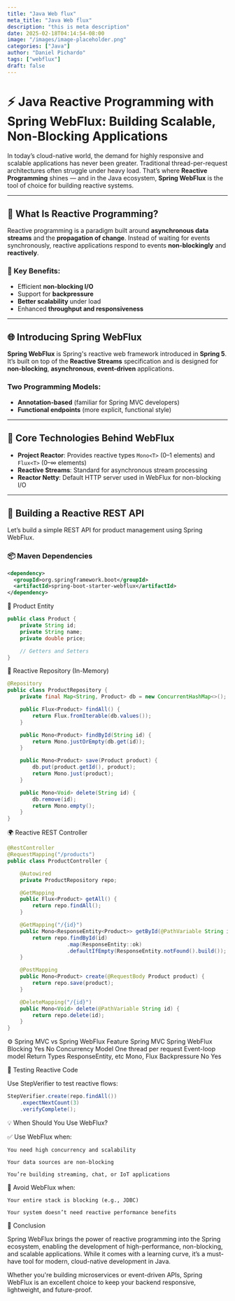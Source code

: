 ```yaml
---
title: "Java Web flux"
meta_title: "Java Web flux"
description: "this is meta description"
date: 2025-02-18T04:14:54-08:00
image: "/images/image-placeholder.png"
categories: ["Java"]
author: "Daniel Pichardo"
tags: ["webflux"]
draft: false
---
```


# ⚡ Java Reactive Programming with Spring WebFlux: Building Scalable, Non-Blocking Applications

In today’s cloud-native world, the demand for highly responsive and scalable applications has never been greater. Traditional thread-per-request architectures often struggle under heavy load. That’s where **Reactive Programming** shines — and in the Java ecosystem, **Spring WebFlux** is the tool of choice for building reactive systems.

---

## 🔄 What Is Reactive Programming?

Reactive programming is a paradigm built around **asynchronous data streams** and the **propagation of change**. Instead of waiting for events synchronously, reactive applications respond to events **non-blockingly** and **reactively**.

### 🚀 Key Benefits:
- Efficient **non-blocking I/O**
- Support for **backpressure**
- **Better scalability** under load
- Enhanced **throughput and responsiveness**

---

## 🌐 Introducing Spring WebFlux

**Spring WebFlux** is Spring's reactive web framework introduced in **Spring 5**. It’s built on top of the **Reactive Streams** specification and is designed for **non-blocking**, **asynchronous**, **event-driven** applications.

### Two Programming Models:
- **Annotation-based** (familiar for Spring MVC developers)
- **Functional endpoints** (more explicit, functional style)

---

## 🔌 Core Technologies Behind WebFlux

- **Project Reactor**: Provides reactive types `Mono<T>` (0–1 elements) and `Flux<T>` (0–∞ elements)
- **Reactive Streams**: Standard for asynchronous stream processing
- **Reactor Netty**: Default HTTP server used in WebFlux for non-blocking I/O

---

## 🧪 Building a Reactive REST API

Let’s build a simple REST API for product management using Spring WebFlux.

### 📦 Maven Dependencies

```xml
<dependency>
  <groupId>org.springframework.boot</groupId>
  <artifactId>spring-boot-starter-webflux</artifactId>
</dependency>
```




🧱 Product Entity

```java
public class Product {
    private String id;
    private String name;
    private double price;

    // Getters and Setters
}
```

💾 Reactive Repository (In-Memory)

```java
@Repository
public class ProductRepository {
    private final Map<String, Product> db = new ConcurrentHashMap<>();

    public Flux<Product> findAll() {
        return Flux.fromIterable(db.values());
    }

    public Mono<Product> findById(String id) {
        return Mono.justOrEmpty(db.get(id));
    }

    public Mono<Product> save(Product product) {
        db.put(product.getId(), product);
        return Mono.just(product);
    }

    public Mono<Void> delete(String id) {
        db.remove(id);
        return Mono.empty();
    }
}
```

🌍 Reactive REST Controller

```java
@RestController
@RequestMapping("/products")
public class ProductController {

    @Autowired
    private ProductRepository repo;

    @GetMapping
    public Flux<Product> getAll() {
        return repo.findAll();
    }

    @GetMapping("/{id}")
    public Mono<ResponseEntity<Product>> getById(@PathVariable String id) {
        return repo.findById(id)
                   .map(ResponseEntity::ok)
                   .defaultIfEmpty(ResponseEntity.notFound().build());
    }

    @PostMapping
    public Mono<Product> create(@RequestBody Product product) {
        return repo.save(product);
    }

    @DeleteMapping("/{id}")
    public Mono<Void> delete(@PathVariable String id) {
        return repo.delete(id);
    }
}
```

⚙️ Spring MVC vs Spring WebFlux
Feature	Spring MVC	Spring WebFlux
Blocking	Yes	No
Concurrency Model	One thread per request	Event-loop model
Return Types	ResponseEntity, etc	Mono, Flux
Backpressure	No	Yes

🧰 Testing Reactive Code

Use StepVerifier to test reactive flows:

```java
StepVerifier.create(repo.findAll())
    .expectNextCount(3)
    .verifyComplete();
```
💡 When Should You Use WebFlux?

✅ Use WebFlux when:

    You need high concurrency and scalability

    Your data sources are non-blocking

    You’re building streaming, chat, or IoT applications

🚫 Avoid WebFlux when:

    Your entire stack is blocking (e.g., JDBC)

    Your system doesn’t need reactive performance benefits

🚀 Conclusion

Spring WebFlux brings the power of reactive programming into the Spring ecosystem, enabling the development of high-performance, non-blocking, and scalable applications. While it comes with a learning curve, it’s a must-have tool for modern, cloud-native development in Java.

Whether you're building microservices or event-driven APIs, Spring WebFlux is an excellent choice to keep your backend responsive, lightweight, and future-proof.

